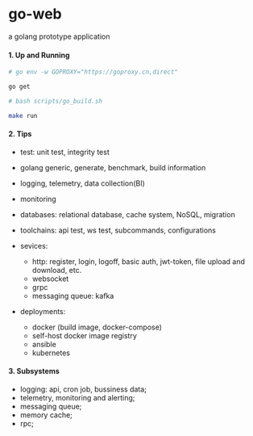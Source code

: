 # go-web
a golang prototype application


#### 1. Up and Running
```bash
# go env -w GOPROXY="https://goproxy.cn,direct"

go get

# bash scripts/go_build.sh

make run
```

#### 2. Tips
- test: unit test, integrity test
- golang generic, generate, benchmark, build information
- logging, telemetry, data collection(BI)
- monitoring
- databases: relational database, cache system, NoSQL, migration
- toolchains: api test, ws test, subcommands, configurations

- sevices:
  - http: register, login, logoff, basic auth, jwt-token, file upload and download, etc.
  - websocket
  - grpc
  - messaging queue: kafka

- deployments:
  - docker (build image, docker-compose)
  - self-host docker image registry
  - ansible
  - kubernetes


#### 3. Subsystems
- logging: api, cron job, bussiness data;
- telemetry, monitoring and alerting;
- messaging queue;
- memory cache;
- rpc;
